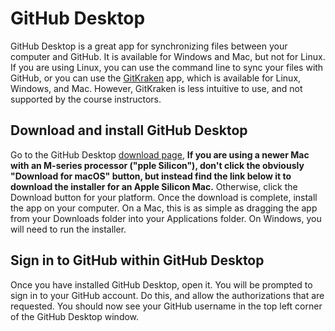 # GitHub Desktop

GitHub Desktop is a great app for synchronizing files between your computer and GitHub. It is available for Windows and Mac, but not for Linux. If you are using Linux, you can use the command line to sync your files with GitHub, or you can use the [GitKraken](https://www.gitkraken.com/) app, which is available for Linux, Windows, and Mac. However, GitKraken is less intuitive to use, and not supported by the course instructors.

## Download and install GitHub Desktop
Go to the GitHub Desktop [download page](https://desktop.github.com/), **If you are using a newer Mac with an M-series processor ("pple Silicon"), don't click the obviously "Download for macOS" button, but instead find the link below it to download the installer for an Apple Silicon Mac.** Otherwise, click the Download button for your platform. Once the download is complete, install the app on your computer. On a Mac, this is as simple as dragging the app from your Downloads folder into your Applications folder. On Windows, you will need to run the installer.

## Sign in to GitHub within GitHub Desktop
Once you have installed GitHub Desktop, open it. You will be prompted to sign in to your GitHub account. Do this, and allow the authorizations that are requested. You should now see your GitHub username in the top left corner of the GitHub Desktop window.

